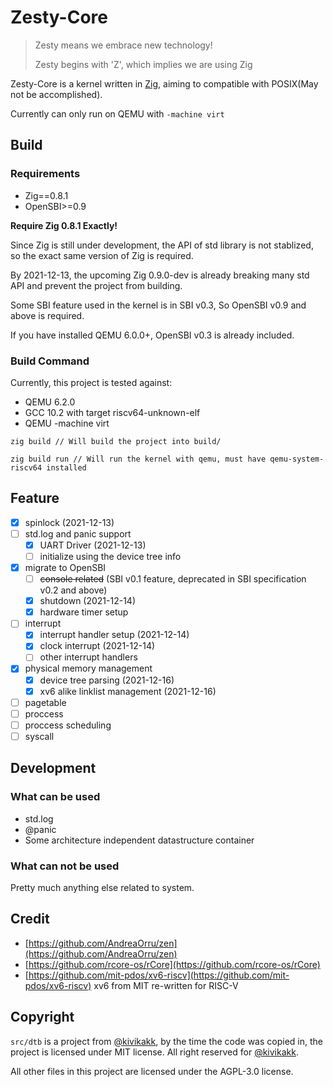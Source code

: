 # Zesty-Core

> Zesty means we embrace new technology!
>
> Zesty begins with 'Z', which implies we are using Zig

Zesty-Core is a kernel written in [Zig](https://ziglang.org/), aiming to compatible with POSIX(May not be accomplished).

Currently can only run on QEMU with `-machine virt`


## Build

### Requirements

- Zig==0.8.1
- OpenSBI>=0.9

**Require Zig 0.8.1 Exactly!**

Since Zig is still under development, the API of std library is not stablized, so the exact same version of Zig is required.

By 2021-12-13, the upcoming Zig 0.9.0-dev is already breaking many std API and prevent the project from building.

Some SBI feature used in the kernel is in SBI v0.3, So OpenSBI v0.9 and above is required.

If you have installed QEMU 6.0.0+, OpenSBI v0.3 is already included.

### Build Command

Currently, this project is tested against:
- QEMU 6.2.0 
- GCC 10.2 with target riscv64-unknown-elf
- QEMU -machine virt

```
zig build // Will build the project into build/

zig build run // Will run the kernel with qemu, must have qemu-system-riscv64 installed
```

## Feature
- [x] spinlock (2021-12-13)
- [ ] std.log and panic support
    - [x] UART Driver (2021-12-13)
    - [ ] initialize using the device tree info
- [x] migrate to OpenSBI
    - [ ] ~~console related~~ (SBI v0.1 feature, deprecated in SBI specification v0.2 and above)
    - [x] shutdown (2021-12-14)
    - [x] hardware timer setup
- [ ] interrupt
    - [x] interrupt handler setup (2021-12-14)
    - [x] clock interrupt (2021-12-14)
    - [ ] other interrupt handlers
- [x] physical memory management
    - [x] device tree parsing (2021-12-16)
    - [x] xv6 alike linklist management (2021-12-16)
- [ ] pagetable
- [ ] proccess
- [ ] proccess scheduling
- [ ] syscall

## Development

### What can be used
- std.log
- @panic
- Some architecture independent datastructure container

### What can not be used
Pretty much anything else related to system.

## Credit
- [https://github.com/AndreaOrru/zen](https://github.com/AndreaOrru/zen)
- [https://github.com/rcore-os/rCore](https://github.com/rcore-os/rCore)
- [https://github.com/mit-pdos/xv6-riscv](https://github.com/mit-pdos/xv6-riscv) xv6 from MIT re-written for RISC-V

## Copyright
`src/dtb` is a project from [@kivikakk](https://github.com/kivikakk/dtb.zig), by the time the code was copied in, the project is licensed under MIT license. All right reserved for [@kivikakk](https://github.com/kivikakk).

All other files in this project are licensed under the AGPL-3.0 license.